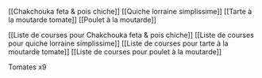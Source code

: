 [[Chakchouka feta & pois chiche]]
[[Quiche lorraine simplissime]]
[[Tarte à la moutarde tomate]]
[[Poulet à la moutarde]]


[[Liste de courses pour Chakchouka feta & pois chiche]]
[[Liste de courses pour quiche lorraine simplissime]]
[[Liste de courses pour tarte à la moutarde tomate]]
[[Liste de courses pour poulet à la moutarde]]

Tomates x9 